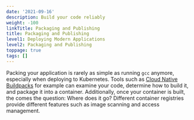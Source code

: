 ```yaml
---
date: '2021-09-16'
description: Build your code reliably
weight: -100
linkTitle: Packaging and Publishing
title: Packaging and Publishing
level1: Deploying Modern Applications
level2: Packaging and Publishing
toppage: true
tags: []
---
```


Packing your application is rarely as simple as running `gcc` anymore, especially when deploying to Kubernetes. Tools such as [Cloud Native Buildpacks](/guides/cnb-what-is/) for example can examine your code, determine how to build it, and package it into a container. Additionally, once your container is built, the comes the question: Where does it go? Different container registries provide different features such as image scanning and access management.